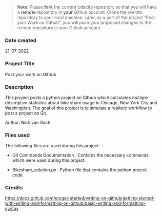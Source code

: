 >**Note**: Please **fork** the current Udacity repository so that you will have a **remote** repository in **your** Github account. Clone the remote repository to your local machine. Later, as a part of the project "Post your Work on Github", you will push your proposed changes to the remote repository in your Github account.

### Date created
21-07-2022

### Project Title
Post your work on Github

### Description
This project posts a python project on Github which calculates multiple descriptive statistics about bike share usage in Chicago, New York City and Washingtion.
The goal of this project is to simulate a realistic workflow to post a project on Git.

Author: Nick van Osch

### Files used
The following files are used during this project:

- Git Commands Documentation
    : Contains the necessary commands which were used during this project.

- Bikeshare_solution.py
    : Python file that contains the python project code.


### Credits
https://docs.github.com/en/get-started/writing-on-github/getting-started-with-writing-and-formatting-on-github/basic-writing-and-formatting-syntax 
